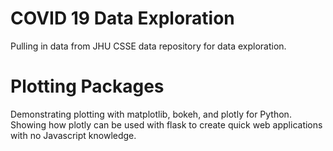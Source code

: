 # COVID 19 Data Exploration
Pulling in data from JHU CSSE data repository for data exploration.

# Plotting Packages
Demonstrating plotting with matplotlib, bokeh, and plotly for Python. Showing how plotly can be used with flask to create quick web applications with no Javascript knowledge.